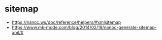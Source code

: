 # sitemap
- https://nanoc.ws/doc/reference/helpers/#xmlsitemap
- https://www.mk-mode.com/blog/2014/02/19/nanoc-generate-sitemap-xml/#



